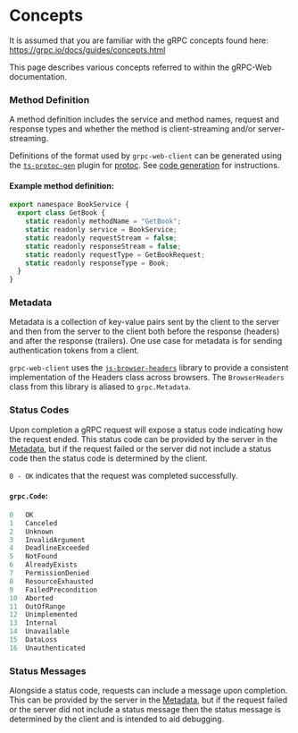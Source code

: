 # Concepts

It is assumed that you are familiar with the gRPC concepts found here: https://grpc.io/docs/guides/concepts.html

This page describes various concepts referred to within the gRPC-Web documentation.

### Method Definition
A method definition includes the service and method names, request and response types and whether the method is client-streaming and/or server-streaming.

Definitions of the format used by `grpc-web-client` can be generated using the [`ts-protoc-gen`](https://github.com/improbable-eng/ts-protoc-gen) plugin for [protoc](https://github.com/google/protobuf). See [code generation](code-generation) for instructions.

#### Example method definition:
```javascript
export namespace BookService {
  export class GetBook {
    static readonly methodName = "GetBook";
    static readonly service = BookService;
    static readonly requestStream = false;
    static readonly responseStream = false;
    static readonly requestType = GetBookRequest;
    static readonly responseType = Book;
  }
}
```

### Metadata
Metadata is a collection of key-value pairs sent by the client to the server and then from the server to the client both before the response (headers) and after the response (trailers). One use case for metadata is for sending authentication tokens from a client.

`grpc-web-client` uses the [`js-browser-headers`](https://github.com/improbable-eng/js-browser-headers) library to provide a consistent implementation of the Headers class across browsers. The `BrowserHeaders` class from this library is aliased to `grpc.Metadata`.

### Status Codes
Upon completion a gRPC request will expose a status code indicating how the request ended. This status code can be provided by the server in the [Metadata](#Metadata), but if the request failed or the server did not include a status code then the status code is determined by the client.

`0 - OK` indicates that the request was completed successfully.

#### `grpc.Code`:
```javascript
0   OK
1   Canceled
2   Unknown
3   InvalidArgument
4   DeadlineExceeded
5   NotFound
6   AlreadyExists
7   PermissionDenied
8   ResourceExhausted
9   FailedPrecondition
10  Aborted
11  OutOfRange
12  Unimplemented
13  Internal
14  Unavailable
15  DataLoss
16  Unauthenticated
```

### Status Messages
Alongside a status code, requests can include a message upon completion. This can be provided by the server in the [Metadata](#Metadata), but if the request failed or the server did not include a status message then the status message is determined by the client and is intended to aid debugging.

